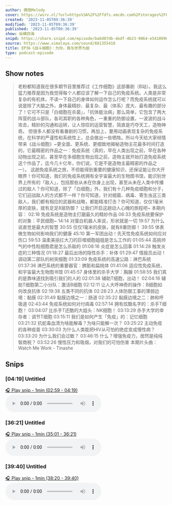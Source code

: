 ```yaml
---
author: 携隐Melody
cover: https://wsrv.nl/?url=https%3A%2F%2Ffdfs.xmcdn.com%2Fstorages%2F8457-audiofreehighqps%2FA8%2F57%2FGKwRIMAICqZJAAaI0gINeweX.jpeg&w=200&h=200
created: '2023-11-05T09:36:39'
modified: '2023-11-05T09:36:39'
published: '2023-11-05T09:36:39'
show: 纵横四海
snipd: https://share.snipd.com/episode/ba6d87db-dedf-4b23-9064-e54109963418
source: https://www.ximalaya.com/sound/681355410
title: EP36《战斗细胞》：为你，我与世界为敌
type: podcast-episode
---
```



## Show notes
> 老粉都知道我在很多期节目里推荐过《工作细胞》这部番剧（B站）。我这么猛力推荐是因为我觉得每个人都应该了解一下自己的免疫系统。人类是非常复杂的有机体，不读一下自己的身体如何运作怎么行呢？而免疫系统就可以说是除了大脑之外，身体最精妙、最复杂、最（体系）庞大、最有趣的部分了！它可不只是「白细胞在杀菌」，「抗体能治病」那么简单，它包含了两大阵营的战斗部队，各司其职的各种角色，一重重的防御设置，一波波的战斗攻击，精妙的沟通和运转，让人惊叹的运营智慧，简直是巧夺天工，造物神奇。 
> 但很多人都没有看番剧的习惯，再加上，要用动画表现复杂的免疫系统，在科学的严谨性和系统性上，总会做出一些牺牲。所以今天给大家倾情带来《战斗细胞》~更全面、更系统、更细致地揭秘造物主花最多时间打造的，它最精密的作品之一：免疫系统（真的，早在人类出现之前，早在各种动物出现之前，甚至早在多细胞生物出现之前，造物主就开始打造免疫系统这个作品了，迄今几十亿年，你们说，它是不是造物主最精密的作品之一）。 
> 这趟免疫系统之旅，不但能得到重要的健康知识，还保证能让你大开眼界！你可知道，我们的免疫系统拥有全宇宙最大的生物图书馆，能识别世界上所有的「敌人」，包括那些从未在你身上出现，甚至从未在人类中传播过的敌人？你可知道，除了「白细胞」外，我们有十几种免疫细胞和分子，它们迎战敌人的方式都不一样？你可知道，针对细菌、病毒、寄生虫这三类敌人，我们都有相应的武器和战略，都能精准打击？你可知道，仅仅1毫米厚的皮肤，就有足足8层防御？ 让我们开启这趟动人心魄的旅程吧~
> 本期内容： 
> 02:18    免疫系统是造物主打磨最久的精妙作品 
> 06:33    免疫系统要保护的对象：平民细胞~ 
> 14:14    对蛋白机器人来说，形状就是一切 
> 19:57    为什么说直觉是最大的智慧 
> 30:55    仅仅1毫米的皮肤，就有8重防御！ 
> 39:55    体表微生物如何影响我们的健康 
> 45:10    第一军团出动！先天性免疫系统如何应对伤口 
> 59:53    温柔美丽扛大刀的巨噬细胞姐姐是怎么工作的 
> 01:05:44    高挑帅气的中性粒细胞君是怎么杀敌的 
> 01:08:16    炎症是怎么回事 
> 01:14:28    触发炎症的三种情况 
> 01:18:27    最后出场的隐性杀手：补体 
> 01:29:47    情报员出动！调动第二部队的树突细胞 
> 01:33:09    免疫系统的高速公路：淋巴系统 
> 01:37:36    淋巴系统的重要器官：脾脏和扁桃体 
> 01:41:06    适应性免疫系统，和宇宙最大生物图书馆 
> 01:45:57    身体里的杀手大学：胸腺 
> 01:58:55    我们真的是靠味道找到吸引我们的人的 
> 02:01:38    辅助T细胞，出动！ 
> 02:04:16    辅助T细胞第二小分队：激活B细胞 
> 02:12:11    让人大呼神奇的操作：B细胞如何改良抗体 
> 02:19:38    五类不同的抗体 
> 02:28:23    人体防御工事的薄弱边境：黏膜 
> 02:31:49    黏膜边境之一：肠道 
> 02:35:22    黏膜边境之二：肺和呼吸道 
> 02:43:44    免疫系统如何对付病毒 
> 02:57:14    拥有炫酷名字的：杀手T细胞！ 
> 03:04:07    比杀手T还酷的大姐头：NK细胞！ 
> 03:13:29    杀手大学的幸存者：调节T细胞 
> 03:15:11    我们是如何产生「免疫」的：记忆细胞 
> 03:21:32    抗蛇毒血清为啥能解毒？为啥只能解一次？ 
> 03:25:22    主动免疫的各种疫苗 
> 03:30:03    为什么人类能把HIV从可怕的绝症变成慢性病？ 
> 03:33:20    为什么我们会过敏？ 
> 03:46:15    什么？增强免疫力，居然是纯纯智商税？ 
> 03:52:26    慢性压力和吸烟，对我们的可怕伤害 
> 本期片头曲：Watch Me Work - Tinashe

## Snips
### [04:19] Untitled
[🎧 Play snip - 1min️ (02:59 - 04:19)](https://share.snipd.com/snip/70f15d45-c3c6-4668-8005-84d5d4178a20)
<audio controls> <source src="https://jt.ximalaya.com//GKwRIMAJHTwrBvFCkQJ47Pkv-aacv2-48K.m4a?channel=rss&album_id=67531569&track_id=681355410&uid=403479618&jt=https://aod.cos.tx.xmcdn.com/storages/1128-audiofreehighqps/3D/DE/GKwRIMAJHTwrBvFCkQJ47Pkv-aacv2-48K.m4a#t=02:59,04:19"> </audio>
### [36:21] Untitled
[🎧 Play snip - 1min️ (35:01 - 36:21)](https://share.snipd.com/snip/52967669-63a5-433e-881e-f5741bb3a30c)
<audio controls> <source src="https://jt.ximalaya.com//GKwRIMAJHTwrBvFCkQJ47Pkv-aacv2-48K.m4a?channel=rss&album_id=67531569&track_id=681355410&uid=403479618&jt=https://aod.cos.tx.xmcdn.com/storages/1128-audiofreehighqps/3D/DE/GKwRIMAJHTwrBvFCkQJ47Pkv-aacv2-48K.m4a#t=35:01,36:21"> </audio>
### [39:40] Untitled
[🎧 Play snip - 1min️ (38:20 - 39:40)](https://share.snipd.com/snip/b345d0f9-7850-48d8-9a12-cf893044d9cc)
<audio controls> <source src="https://jt.ximalaya.com//GKwRIMAJHTwrBvFCkQJ47Pkv-aacv2-48K.m4a?channel=rss&album_id=67531569&track_id=681355410&uid=403479618&jt=https://aod.cos.tx.xmcdn.com/storages/1128-audiofreehighqps/3D/DE/GKwRIMAJHTwrBvFCkQJ47Pkv-aacv2-48K.m4a#t=38:20,39:40"> </audio>
